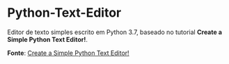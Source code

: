 # Python-Text-Editor
Editor de texto simples escrito em Python 3.7, baseado no tutorial **Create a Simple Python Text Editor!**.

**Fonte**: [Create a Simple Python Text Editor!](https://www.instructables.com/id/Create-a-Simple-Python-Text-Editor/)